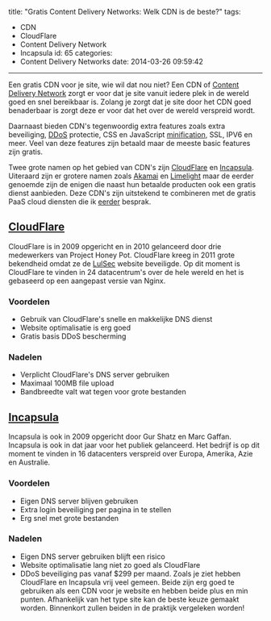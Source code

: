 title: "Gratis Content Delivery Networks: Welk CDN is de beste?"
tags:
  - CDN
  - CloudFlare
  - Content Delivery Network
  - Incapsula
id: 65
categories:
  - Content Delivery Networks
date: 2014-03-26 09:59:42
---

Een gratis CDN voor je site, wie wil dat nou niet? Een CDN of [Content Delivery Network](http://en.wikipedia.org/wiki/Content_delivery_network) zorgt er voor dat je site vanuit iedere plek in de wereld goed en snel bereikbaar is. Zolang je zorgt dat je site door het CDN goed benaderbaar is zorgt deze er voor dat het over de wereld verspreid wordt.

Daarnaast bieden CDN's tegenwoordig extra features zoals extra beveiliging, [DDoS](http://en.wikipedia.org/wiki/Denial-of-service_attack) protectie, CSS en JavaScript [minification](http://en.wikipedia.org/wiki/Minification_(programming)), SSL, IPV6 en meer. Veel van deze features zijn betaald maar de meeste basic features zijn gratis.

Twee grote namen op het gebied van CDN's zijn [CloudFlare](http://cloudflare.com) en [Incapsula](http://incapsula.com). Uiteraard zijn er grotere namen zoals [Akamai](http://akamai.com) en [Limelight](http://limelight.com) maar de eerder genoemde zijn de enigen die naast hun betaalde producten ook een gratis dienst aanbieden. Deze CDN's zijn uitstekend te combineren met de gratis PaaS cloud diensten die ik [eerder](http://webstack.nl/2014/03/gratis-paas-diensten/ "Gratis PaaS diensten") besprak.

<!-- more -->

## [CloudFlare](http://cloudflare.com)

CloudFlare is in 2009 opgericht en in 2010 gelanceerd door drie medewerkers van Project Honey Pot. CloudFlare kreeg in 2011 grote bekendheid omdat ze de [LulSec](http://nl.wikipedia.org/wiki/LulzSec) website beveiligde. Op dit moment is CloudFlare te vinden in 24 datacentrum's over de hele wereld en het is gebaseerd op een aangepast versie van Nginx.

### Voordelen

*   Gebruik van CloudFlare's snelle en makkelijke DNS dienst
*   Website optimalisatie is erg goed
*   Gratis basis DDoS bescherming

### Nadelen

*   Verplicht CloudFlare's DNS server gebruiken
*   Maximaal 100MB file upload
*   Bandbreedte valt wat tegen voor grote bestanden

## [Incapsula](http://incapsula.com)

Incapsula is ook in 2009 opgericht door Gur Shatz en Marc Gaffan. Incapsula is ook in dat jaar voor het publiek gelanceerd. Het bedrijf is op dit moment te vinden in 16 datacenters verspreid over Europa, Amerika, Azie en Australie.

### Voordelen

*   Eigen DNS server blijven gebruiken
*   Extra login beveiliging per pagina in te stellen
*   Erg snel met grote bestanden

### Nadelen

*   Eigen DNS server gebruiken blijft een risico
*   Website optimalisatie lang niet zo goed als CloudFlare
*   DDoS beveiliging pas vanaf $299 per maand.
Zoals je ziet hebben CloudFlare en Incapsula vrij veel gemeen. Beide zijn erg goed te gebruiken als een CDN voor je website en hebben beide plus en min punten. Afhankelijk van het type site kan de beste keuze gemaakt worden. Binnenkort zullen beiden in de praktijk vergeleken worden!